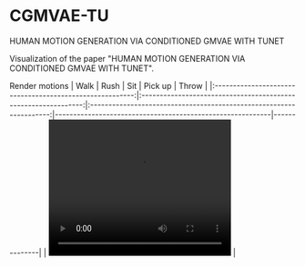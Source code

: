 # CGMVAE-TU
HUMAN MOTION GENERATION VIA CONDITIONED GMVAE WITH TUNET

Visualization of the paper "HUMAN MOTION GENERATION VIA CONDITIONED GMVAE WITH TUNET".

Render motions
| Walk                                                   | Rush                                                   | Sit                                                   | Pick up                                            | Throw |
|:--------------------------------------------------------:|:--------------------------------------------------------------:|:-------------------------------------------------------------------:|-----------------------------------------------------------|--------------|
| <video width="320" height="240" controls>
  <source src="walk.mp4" type="mp4">
</video>           |
